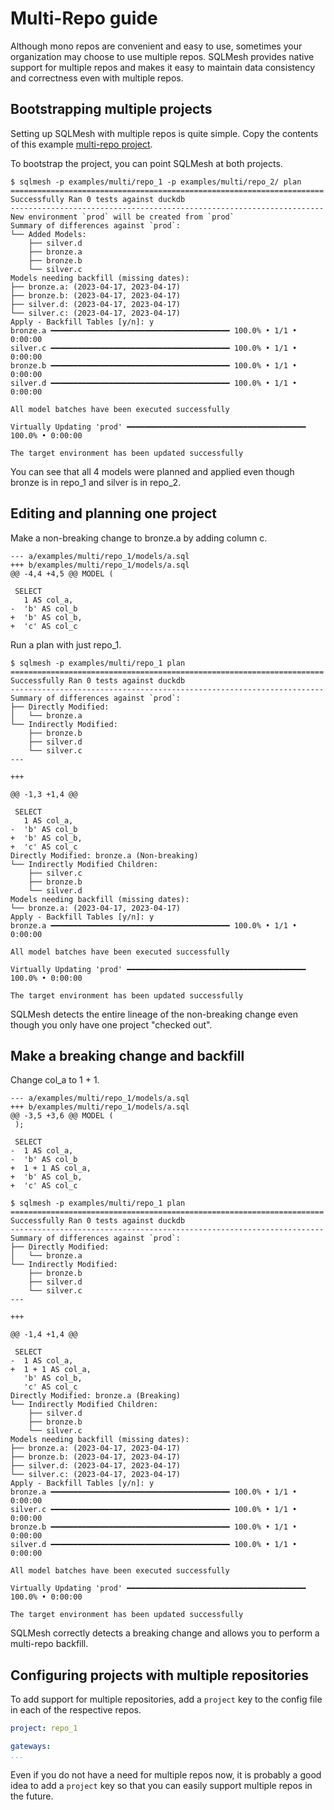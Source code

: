 # Multi-Repo guide

Although mono repos are convenient and easy to use, sometimes your organization may choose to use multiple repos. SQLMesh provides native support for multiple repos and makes it easy to maintain data consistency and correctness even with multiple repos.

## Bootstrapping multiple projects
Setting up SQLMesh with multiple repos is quite simple. Copy the contents of this example [multi-repo project](https://github.com/TobikoData/sqlmesh/tree/main/examples/multi).

To bootstrap the project, you can point SQLMesh at both projects.

```
$ sqlmesh -p examples/multi/repo_1 -p examples/multi/repo_2/ plan
======================================================================
Successfully Ran 0 tests against duckdb
----------------------------------------------------------------------
New environment `prod` will be created from `prod`
Summary of differences against `prod`:
└── Added Models:
    ├── silver.d
    ├── bronze.a
    ├── bronze.b
    └── silver.c
Models needing backfill (missing dates):
├── bronze.a: (2023-04-17, 2023-04-17)
├── bronze.b: (2023-04-17, 2023-04-17)
├── silver.d: (2023-04-17, 2023-04-17)
└── silver.c: (2023-04-17, 2023-04-17)
Apply - Backfill Tables [y/n]: y
bronze.a ━━━━━━━━━━━━━━━━━━━━━━━━━━━━━━━━━━━━━━━━ 100.0% • 1/1 • 0:00:00
silver.c ━━━━━━━━━━━━━━━━━━━━━━━━━━━━━━━━━━━━━━━━ 100.0% • 1/1 • 0:00:00
bronze.b ━━━━━━━━━━━━━━━━━━━━━━━━━━━━━━━━━━━━━━━━ 100.0% • 1/1 • 0:00:00
silver.d ━━━━━━━━━━━━━━━━━━━━━━━━━━━━━━━━━━━━━━━━ 100.0% • 1/1 • 0:00:00

All model batches have been executed successfully

Virtually Updating 'prod' ━━━━━━━━━━━━━━━━━━━━━━━━━━━━━━━━━━━━━━━━ 100.0% • 0:00:00

The target environment has been updated successfully
```

You can see that all 4 models were planned and applied even though bronze is in repo_1 and silver is in repo_2.

## Editing and planning one project

Make a non-breaking change to bronze.a by adding column c.

```
--- a/examples/multi/repo_1/models/a.sql
+++ b/examples/multi/repo_1/models/a.sql
@@ -4,4 +4,5 @@ MODEL (

 SELECT
   1 AS col_a,
-  'b' AS col_b
+  'b' AS col_b,
+  'c' AS col_c
```

Run a plan with just repo_1.

```
$ sqlmesh -p examples/multi/repo_1 plan
======================================================================
Successfully Ran 0 tests against duckdb
----------------------------------------------------------------------
Summary of differences against `prod`:
├── Directly Modified:
│   └── bronze.a
└── Indirectly Modified:
    ├── bronze.b
    ├── silver.d
    └── silver.c
---

+++

@@ -1,3 +1,4 @@

 SELECT
   1 AS col_a,
-  'b' AS col_b
+  'b' AS col_b,
+  'c' AS col_c
Directly Modified: bronze.a (Non-breaking)
└── Indirectly Modified Children:
    ├── silver.c
    ├── bronze.b
    └── silver.d
Models needing backfill (missing dates):
└── bronze.a: (2023-04-17, 2023-04-17)
Apply - Backfill Tables [y/n]: y
bronze.a ━━━━━━━━━━━━━━━━━━━━━━━━━━━━━━━━━━━━━━━━ 100.0% • 1/1 • 0:00:00

All model batches have been executed successfully

Virtually Updating 'prod' ━━━━━━━━━━━━━━━━━━━━━━━━━━━━━━━━━━━━━━━━ 100.0% • 0:00:00

The target environment has been updated successfully
```

SQLMesh detects the entire lineage of the non-breaking change even though you only have one project "checked out".

## Make a breaking change and backfill
Change col_a to 1 + 1.

```
--- a/examples/multi/repo_1/models/a.sql
+++ b/examples/multi/repo_1/models/a.sql
@@ -3,5 +3,6 @@ MODEL (
 );

 SELECT
-  1 AS col_a,
-  'b' AS col_b
+  1 + 1 AS col_a,
+  'b' AS col_b,
+  'c' AS col_c
```

```
$ sqlmesh -p examples/multi/repo_1 plan
======================================================================
Successfully Ran 0 tests against duckdb
----------------------------------------------------------------------
Summary of differences against `prod`:
├── Directly Modified:
│   └── bronze.a
└── Indirectly Modified:
    ├── bronze.b
    ├── silver.d
    └── silver.c
---

+++

@@ -1,4 +1,4 @@

 SELECT
-  1 AS col_a,
+  1 + 1 AS col_a,
   'b' AS col_b,
   'c' AS col_c
Directly Modified: bronze.a (Breaking)
└── Indirectly Modified Children:
    ├── silver.d
    ├── bronze.b
    └── silver.c
Models needing backfill (missing dates):
├── bronze.a: (2023-04-17, 2023-04-17)
├── bronze.b: (2023-04-17, 2023-04-17)
├── silver.d: (2023-04-17, 2023-04-17)
└── silver.c: (2023-04-17, 2023-04-17)
Apply - Backfill Tables [y/n]: y
bronze.a ━━━━━━━━━━━━━━━━━━━━━━━━━━━━━━━━━━━━━━━━ 100.0% • 1/1 • 0:00:00
silver.c ━━━━━━━━━━━━━━━━━━━━━━━━━━━━━━━━━━━━━━━━ 100.0% • 1/1 • 0:00:00
bronze.b ━━━━━━━━━━━━━━━━━━━━━━━━━━━━━━━━━━━━━━━━ 100.0% • 1/1 • 0:00:00
silver.d ━━━━━━━━━━━━━━━━━━━━━━━━━━━━━━━━━━━━━━━━ 100.0% • 1/1 • 0:00:00

All model batches have been executed successfully

Virtually Updating 'prod' ━━━━━━━━━━━━━━━━━━━━━━━━━━━━━━━━━━━━━━━━ 100.0% • 0:00:00

The target environment has been updated successfully
```

SQLMesh correctly detects a breaking change and allows you to perform a multi-repo backfill.

## Configuring projects with multiple repositories

To add support for multiple repositories, add a `project` key to the config file in each of the respective repos. 

```yaml
project: repo_1

gateways:
...
```

Even if you do not have a need for multiple repos now, it is probably a good idea to add a `project` key so that you can easily support multiple repos in the future.

